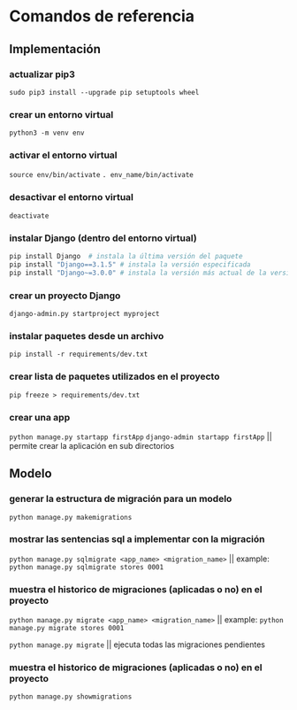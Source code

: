 # Comandos de referencia

## Implementación

### actualizar pip3
`sudo pip3 install --upgrade pip setuptools wheel`

### crear un entorno virtual
`python3 -m venv env`

### activar el entorno virtual
`source env/bin/activate`
`. env_name/bin/activate`

### desactivar el entorno virtual
`deactivate`

### instalar Django (dentro del entorno virtual)
```python
pip install Django  # instala la última versión del paquete
pip install "Django==3.1.5" # instala la versión especificada
pip install "Django~=3.0.0" # instala la versión más actual de la versión indicada
```

### crear un proyecto Django
`django-admin.py startproject myproject`

### instalar paquetes desde un archivo
`pip install -r requirements/dev.txt`

### crear lista de paquetes utilizados en el proyecto
`pip freeze > requirements/dev.txt`

### crear una app 
`python manage.py startapp firstApp`
`django-admin startapp firstApp` || permite crear la aplicación en sub directorios


## Modelo

### generar la estructura de migración para un modelo
`python manage.py makemigrations`

### mostrar las sentencias sql a implementar con la migración
`python manage.py sqlmigrate <app_name> <migration_name>` || example: `python manage.py sqlmigrate stores 0001` 

### muestra el historico de migraciones (aplicadas o no) en el proyecto
`python manage.py migrate <app_name> <migration_name>` || example: `python manage.py migrate stores 0001`

`python manage.py migrate` || ejecuta todas las migraciones pendientes

### muestra el historico de migraciones (aplicadas o no) en el proyecto
`python manage.py showmigrations`


